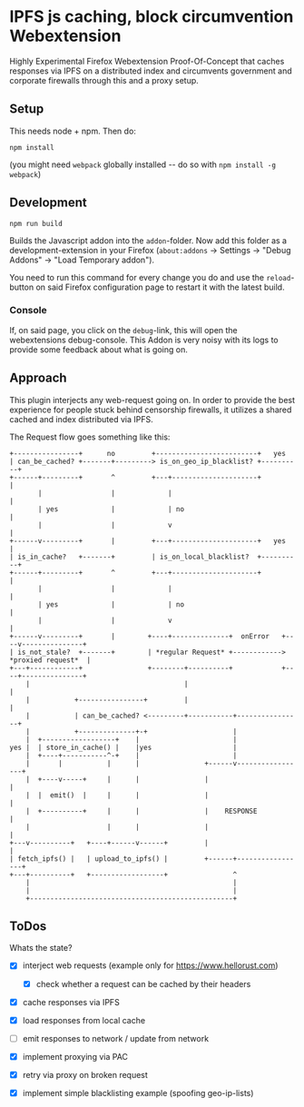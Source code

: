 # IPFS js caching, block circumvention Webextension

Highly Experimental Firefox Webextension Proof-Of-Concept that caches responses via IPFS on a distributed index and circumvents government and corporate firewalls through this and a proxy setup.

## Setup

This needs node + npm. Then do:

```
npm install
```

(you might need `webpack` globally installed -- do so with `npm install -g webpack`)

## Development

```
npm run build
```

Builds the Javascript addon into the `addon`-folder. Now add this folder as a development-extension in your Firefox (`about:addons` -> Settings -> "Debug Addons" -> "Load Temporary addon"). 

You need to run this command for every change you do and use the `reload`-button on said Firefox configuration page to restart it with the latest build.

### Console

If, on said page, you click on the `debug`-link, this will open the webextensions debug-console. This Addon is very noisy with its logs to provide some feedback about what is going on.

## Approach

This plugin interjects any web-request going on. In order to provide the best experience for people stuck behind censorship firewalls, it utilizes a shared cached and index distributed via IPFS.

The Request flow goes something like this:

```
+----------------+      no         +-------------------------+   yes
| can_be_cached? +-------+---------> is_on_geo_ip_blacklist? +----------+
+------+---------+       ^         +---+---------------------+          |
       |                 |             |                                |
       | yes             |             | no                             |
       |                 |             v                                |
+------v---------+       |         +---+---------------------+   yes    |
| is_in_cache?   +-------+         | is_on_local_blacklist?  +----------+
+------+---------+       ^         +---+---------------------+          |
       |                 |             |                                |
       | yes             |             | no                             |
       |                 |             v                                |
+------v---------+       |        +----+--------------+  onError   +----v---------------+
| is_not_stale?  +-------+        | *regular Request* +------------> *proxied request*  |
+---+------------+                +--------+----------+            +----+---------------+
    |                                      |                            |
    |           +----------------+         |                            |
    |           | can_be_cached? <---------+-----------+----------------+
    |           +--------------+-+                     |
    |  +------------------+    |                       |
yes |  | store_in_cache() |    |yes                    |
    |  +----+-----------^-+    |                       |
    |       |           |      |                +------v-----------------+
    |  +----v-----+     |      |                |                        |
    |  |  emit()  |     |      |                |                        |
    |  +----------+     |      |                |    RESPONSE            |
    |                   |      |                |                        |
+---v----------+   +----+------v------+         |                        |
| fetch_ipfs() |   | upload_to_ipfs() |         +------+-----------------+
+---+----------+   +------------------+                ^
    |                                                  |
    |                                                  |
    +--------------------------------------------------+

```


## ToDos

Whats the state?

 - [x] interject web requests (example only for https://www.hellorust.com)
     - [x] check whether a request can be cached by their headers
 - [x] cache responses via IPFS
 - [x] load responses from local cache
 - [ ] emit responses to network / update from network
 - [x] implement proxying via PAC
 - [x] retry via proxy on broken request
 - [x] implement simple blacklisting example (spoofing geo-ip-lists)

